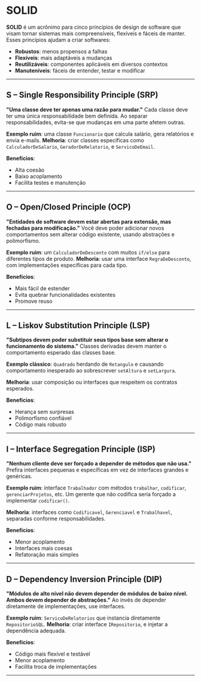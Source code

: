 # SOLID

**SOLID** é um acrônimo para cinco princípios de design de software que visam tornar sistemas mais compreensíveis, flexíveis e fáceis de manter. Esses princípios ajudam a criar softwares:

* **Robustos**: menos propensos a falhas
* **Flexíveis**: mais adaptáveis a mudanças
* **Reutilizáveis**: componentes aplicáveis em diversos contextos
* **Manuteníveis**: fáceis de entender, testar e modificar

---

## **S** – Single Responsibility Principle (SRP)

**"Uma classe deve ter apenas uma razão para mudar."**
Cada classe deve ter uma única responsabilidade bem definida. Ao separar responsabilidades, evita-se que mudanças em uma parte afetem outras.

**Exemplo ruim**: uma classe `Funcionario` que calcula salário, gera relatórios e envia e-mails.
**Melhoria**: criar classes específicas como `CalculadorDeSalario`, `GeradorDeRelatorio`, e `ServicoDeEmail`.

**Benefícios**:

* Alta coesão
* Baixo acoplamento
* Facilita testes e manutenção

---

## **O** – Open/Closed Principle (OCP)

**"Entidades de software devem estar abertas para extensão, mas fechadas para modificação."**
Você deve poder adicionar novos comportamentos sem alterar código existente, usando abstrações e polimorfismo.

**Exemplo ruim**: um `CalculadorDeDesconto` com muitos `if/else` para diferentes tipos de produto.
**Melhoria**: usar uma interface `RegraDeDesconto`, com implementações específicas para cada tipo.

**Benefícios**:

* Mais fácil de estender
* Evita quebrar funcionalidades existentes
* Promove reuso

---

## **L** – Liskov Substitution Principle (LSP)

**"Subtipos devem poder substituir seus tipos base sem alterar o funcionamento do sistema."**
Classes derivadas devem manter o comportamento esperado das classes base.

**Exemplo clássico**: `Quadrado` herdando de `Retangulo` e causando comportamento inesperado ao sobrescrever `setAltura` e `setLargura`.

**Melhoria**: usar composição ou interfaces que respeitem os contratos esperados.

**Benefícios**:

* Herança sem surpresas
* Polimorfismo confiável
* Código mais robusto

---

## **I** – Interface Segregation Principle (ISP)

**"Nenhum cliente deve ser forçado a depender de métodos que não usa."**
Prefira interfaces pequenas e específicas em vez de interfaces grandes e genéricas.

**Exemplo ruim**: interface `Trabalhador` com métodos `trabalhar`, `codificar`, `gerenciarProjetos`, etc.
Um gerente que não codifica seria forçado a implementar `codificar()`.

**Melhoria**: interfaces como `Codificavel`, `Gerenciavel` e `Trabalhavel`, separadas conforme responsabilidades.

**Benefícios**:

* Menor acoplamento
* Interfaces mais coesas
* Refatoração mais simples

---

## **D** – Dependency Inversion Principle (DIP)

**"Módulos de alto nível não devem depender de módulos de baixo nível. Ambos devem depender de abstrações."**
Ao invés de depender diretamente de implementações, use interfaces.

**Exemplo ruim**: `ServicoDeRelatorios` que instancia diretamente `RepositorioSQL`.
**Melhoria**: criar interface `IRepositorio`, e injetar a dependência adequada.

**Benefícios**:

* Código mais flexível e testável
* Menor acoplamento
* Facilita troca de implementações

---